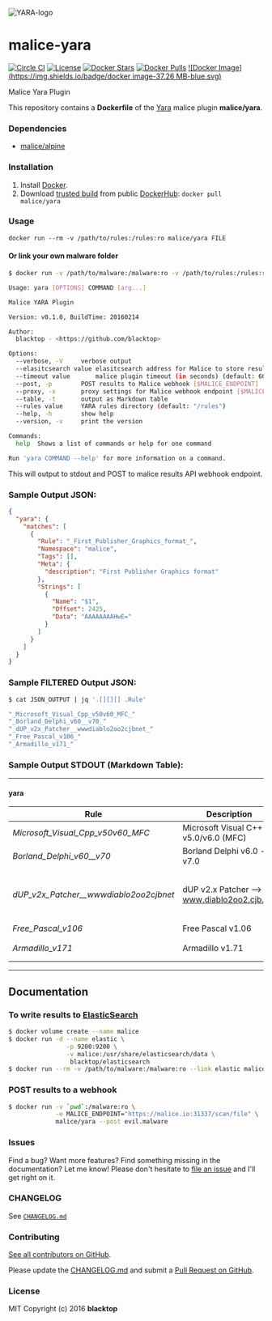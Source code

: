![YARA-logo](https://raw.githubusercontent.com/maliceio/malice-yara/master/logo.png)

malice-yara
===========

[![Circle CI](https://circleci.com/gh/maliceio/malice-yara.png?style=shield)](https://circleci.com/gh/maliceio/malice-yara) [![License](http://img.shields.io/:license-mit-blue.svg)](http://doge.mit-license.org) [![Docker Stars](https://img.shields.io/docker/stars/malice/yara.svg)](https://hub.docker.com/r/malice/yara/) [![Docker Pulls](https://img.shields.io/docker/pulls/malice/yara.svg)](https://hub.docker.com/r/malice/yara/) [![Docker Image](https://img.shields.io/badge/docker image-37.26 MB-blue.svg)](https://hub.docker.com/r/malice/virustotal/)

Malice Yara Plugin

This repository contains a **Dockerfile** of the [Yara](http://virustotal.github.io/yara/) malice plugin **malice/yara**.

### Dependencies

-	[malice/alpine](https://hub.docker.com/r/malice/alpine/)

### Installation

1.	Install [Docker](https://www.docker.io/).
2.	Download [trusted build](https://hub.docker.com/r/malice/yara/) from public [DockerHub](https://hub.docker.com): `docker pull malice/yara`

### Usage

```
docker run --rm -v /path/to/rules:/rules:ro malice/yara FILE
```

#### Or link your own malware folder

```bash
$ docker run -v /path/to/malware:/malware:ro -v /path/to/rules:/rules:ro malice/yara FILE

Usage: yara [OPTIONS] COMMAND [arg...]

Malice YARA Plugin

Version: v0.1.0, BuildTime: 20160214

Author:
  blacktop - <https://github.com/blacktop>

Options:
  --verbose, -V		verbose output
  --elasitcsearch value elasitcsearch address for Malice to store results [$MALICE_ELASTICSEARCH]
  --timeout value       malice plugin timeout (in seconds) (default: 60) [$MALICE_TIMEOUT]  
  --post, -p		POST results to Malice webhook [$MALICE_ENDPOINT]
  --proxy, -x		proxy settings for Malice webhook endpoint [$MALICE_PROXY]
  --table, -t		output as Markdown table
  --rules value		YARA rules directory (default: "/rules")
  --help, -h		show help
  --version, -v		print the version

Commands:
  help	Shows a list of commands or help for one command

Run 'yara COMMAND --help' for more information on a command.
```

This will output to stdout and POST to malice results API webhook endpoint.

### Sample Output JSON:

```json
{
  "yara": {
    "matches": [
      {
        "Rule": "_First_Publisher_Graphics_format_",
        "Namespace": "malice",
        "Tags": [],
        "Meta": {
          "description": "First Publisher Graphics format"
        },
        "Strings": [
          {
            "Name": "$1",
            "Offset": 2425,
            "Data": "AAAAAAAAHwE="
          }
        ]
      }
    ]
  }
}
```

### Sample FILTERED Output JSON:

```bash
$ cat JSON_OUTPUT | jq '.[][][] .Rule'

"_Microsoft_Visual_Cpp_v50v60_MFC_"
"_Borland_Delphi_v60__v70_"
"_dUP_v2x_Patcher__wwwdiablo2oo2cjbnet_"
"_Free_Pascal_v106_"
"_Armadillo_v171_"
```

### Sample Output STDOUT (Markdown Table):

---

#### yara

| Rule                                    | Description                                 | Offset | Data                                 | Tags |
|-----------------------------------------|---------------------------------------------|--------|--------------------------------------|------|
| *Microsoft_Visual_Cpp_v50v60_MFC*       | Microsoft Visual C++ v5.0/v6.0 (MFC)        | 5204   | U��                                  |      |
| *Borland_Delphi_v60\__v70*              | Borland Delphi v6.0 - v7.0                  | 5204   | U��                                  |      |
| *dUP_v2x_Patcher\__wwwdiablo2oo2cjbnet* | dUP v2.x Patcher --> www.diablo2oo2.cjb.net | 78     | This program cannot be run in DOS mo |      |
| *Free_Pascal_v106*                      | Free Pascal v1.06                           | 14866  | ��@O�k                               |      |
| *Armadillo_v171*                        | Armadillo v1.71                             | 23110  | U��j�h b@h�[@d�                      |      |

---

Documentation
-------------

### To write results to [ElasticSearch](https://www.elastic.co/products/elasticsearch)

```bash
$ docker volume create --name malice
$ docker run -d --name elastic \
                -p 9200:9200 \
                -v malice:/usr/share/elasticsearch/data \
                 blacktop/elasticsearch
$ docker run --rm -v /path/to/malware:/malware:ro --link elastic malice/yara -t FILE
```

### POST results to a webhook

```bash
$ docker run -v `pwd`:/malware:ro \
             -e MALICE_ENDPOINT="https://malice.io:31337/scan/file" \
             malice/yara --post evil.malware
```

### Issues

Find a bug? Want more features? Find something missing in the documentation? Let me know! Please don't hesitate to [file an issue](https://github.com/maliceio/malice-yara/issues/new) and I'll get right on it.

### CHANGELOG

See [`CHANGELOG.md`](https://github.com/maliceio/malice-yara/blob/master/CHANGELOG.md)

### Contributing

[See all contributors on GitHub](https://github.com/maliceio/malice-yara/graphs/contributors).

Please update the [CHANGELOG.md](https://github.com/maliceio/malice-yara/blob/master/CHANGELOG.md) and submit a [Pull Request on GitHub](https://help.github.com/articles/using-pull-requests/).

### License

MIT Copyright (c) 2016 **blacktop**
